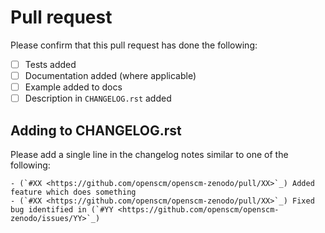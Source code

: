 # Pull request

Please confirm that this pull request has done the following:

- [ ] Tests added
- [ ] Documentation added (where applicable)
- [ ] Example added to docs
- [ ] Description in ``CHANGELOG.rst`` added

## Adding to CHANGELOG.rst

Please add a single line in the changelog notes similar to one of the following:

```
- (`#XX <https://github.com/openscm/openscm-zenodo/pull/XX>`_) Added feature which does something
- (`#XX <https://github.com/openscm/openscm-zenodo/pull/XX>`_) Fixed bug identified in (`#YY <https://github.com/openscm/openscm-zenodo/issues/YY>`_)
```
